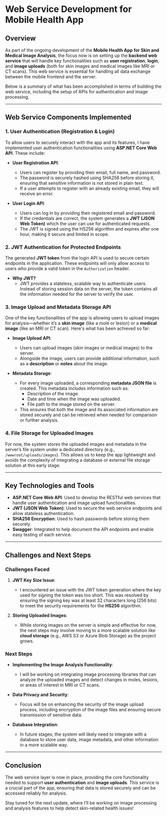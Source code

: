 # Web Service Development for Mobile Health App

## Overview
As part of the ongoing development of the **Mobile Health App for Skin and Medical Image Analysis**, the focus now is on setting up the **backend web service** that will handle key functionalities such as **user registration**, **login**, and **image uploads** (both for skin images and medical images like MRI or CT scans). This web service is essential for handling all data exchange between the mobile frontend and the server.

Below is a summary of what has been accomplished in terms of building the web service, including the setup of APIs for authentication and image processing.

---

## Web Service Components Implemented

### 1. **User Authentication (Registration & Login)**

To allow users to securely interact with the app and its features, I have implemented user authentication functionalities using **ASP.NET Core Web API**. These include:

- **User Registration API**:
  - Users can register by providing their email, full name, and password.
  - The password is securely hashed using SHA256 before storing it, ensuring that sensitive information is not stored in plain text.
  - If a user attempts to register with an already existing email, they will receive an error.

- **User Login API**:
  - Users can log in by providing their registered email and password.
  - If the credentials are correct, the system generates a **JWT (JSON Web Token)** which the user can use for authenticated requests.
  - The JWT is signed using the HS256 algorithm and expires after one hour, making it secure and limited in scope.

### 2. **JWT Authentication for Protected Endpoints**

The generated **JWT token** from the login API is used to secure certain endpoints in the application. These endpoints will only allow access to users who provide a valid token in the `Authorization` header.

- **Why JWT?**
  - JWT provides a stateless, scalable way to authenticate users. Instead of storing session data on the server, the token contains all the information needed for the server to verify the user.

### 3. **Image Upload and Metadata Storage API**

One of the key functionalities of the app is allowing users to upload images for analysis—whether it’s a **skin image** (like a mole or lesion) or a **medical image** (like an MRI or CT scan). Here's what has been achieved so far:

- **Image Upload API**:
  - Users can upload images (skin images or medical images) to the server.
  - Alongside the image, users can provide additional information, such as a **description** or **notes** about the image.
  
- **Metadata Storage**:
  - For every image uploaded, a corresponding **metadata JSON file** is created. This metadata includes information such as:
    - Description of the image.
    - Date and time when the image was uploaded.
    - File path to the image stored on the server.
  - This ensures that both the image and its associated information are stored securely and can be retrieved when needed for comparison or further analysis.

### 4. **File Storage for Uploaded Images**
For now, the system stores the uploaded images and metadata in the server’s file system under a dedicated directory (e.g., `/wwwroot/uploads/images`). This allows us to keep the app lightweight and avoids the complexity of integrating a database or external file storage solution at this early stage.

---

## Key Technologies and Tools

- **ASP.NET Core Web API**: Used to develop the RESTful web services that handle user authentication and image upload functionalities.
- **JWT (JSON Web Token)**: Used to secure the web service endpoints and allow stateless authentication.
- **SHA256 Encryption**: Used to hash passwords before storing them securely.
- **Swagger**: Integrated to help document the API endpoints and enable easy testing of each service.

---

## Challenges and Next Steps

### Challenges Faced
1. **JWT Key Size Issue**:
   - I encountered an issue with the JWT token generation where the key used for signing the token was too short. This was resolved by ensuring the signing key was at least 32 characters long (256 bits) to meet the security requirements for the **HS256** algorithm.
  
2. **Storing Uploaded Images**:
   - While storing images on the server is simple and effective for now, the next steps may involve moving to a more scalable solution like **cloud storage** (e.g., AWS S3 or Azure Blob Storage) as the project grows.

### Next Steps
- **Implementing the Image Analysis Functionality**:
  - I will be working on integrating image processing libraries that can analyze the uploaded images and detect changes in moles, lesions, or areas of interest in MRI or CT scans.
  
- **Data Privacy and Security**:
  - Focus will be on enhancing the security of the image upload process, including encryption of the image files and ensuring secure transmission of sensitive data.
  
- **Database Integration**:
  - In future stages, the system will likely need to integrate with a database to store user data, image metadata, and other information in a more scalable way.

---

## Conclusion

The web service layer is now in place, providing the core functionality needed to support **user authentication** and **image uploads**. This service is a crucial part of the app, ensuring that data is stored securely and can be accessed reliably for analysis.

Stay tuned for the next update, where I’ll be working on image processing and analysis features to help detect skin-related health issues!


